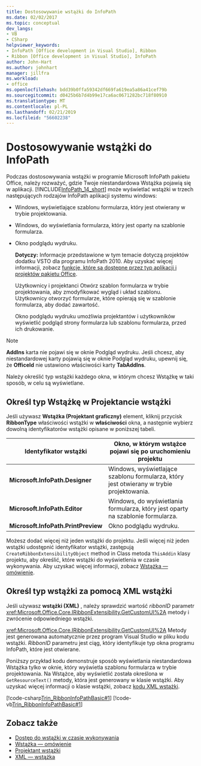 ```yaml
---
title: Dostosowywanie wstążki do InfoPath
ms.date: 02/02/2017
ms.topic: conceptual
dev_langs:
- VB
- CSharp
helpviewer_keywords:
- InfoPath [Office development in Visual Studio], Ribbon
- Ribbon [Office development in Visual Studio], InfoPath
author: John-Hart
ms.author: johnhart
manager: jillfra
ms.workload:
- office
ms.openlocfilehash: bdd39b0ffa59342df669fa619ea5a86a41cef79b
ms.sourcegitcommit: d0425b6b7d4b99e17ca6ac0671282bc718f80910
ms.translationtype: MT
ms.contentlocale: pl-PL
ms.lasthandoff: 02/21/2019
ms.locfileid: "56602238"
---
```

# <a name="customize-a-ribbon-for-infopath"></a>Dostosowywanie wstążki do InfoPath
  Podczas dostosowywania wstążki w programie Microsoft InfoPath pakietu Office, należy rozważyć, gdzie Twoje niestandardowa Wstążka pojawią się w aplikacji. [!INCLUDE[InfoPath_14_short](../vsto/includes/infopath-14-short-md.md)] może wyświetlać wstążki w trzech następujących rodzajów InfoPath aplikacji systemu windows:

- Windows, wyświetlające szablonu formularza, który jest otwierany w trybie projektowania.

- Windows, do wyświetlania formularza, który jest oparty na szablonie formularza.

- Okno podglądu wydruku.

  **Dotyczy:** Informacje przedstawione w tym temacie dotyczą projektów dodatku VSTO dla programu InfoPath 2010. Aby uzyskać więcej informacji, zobacz [funkcje, które są dostępne przez typ aplikacji i projektów pakietu Office](../vsto/features-available-by-office-application-and-project-type.md).

  Użytkownicy i projektanci Otwórz szablon formularza w trybie projektowania, aby zmodyfikować wygląd i układ szablonu. Użytkownicy otworzyć formularze, które opierają się w szablonie formularza, aby dodać zawartość.

  Okno podglądu wydruku umożliwia projektantów i użytkowników wyświetlić podgląd strony formularza lub szablonu formularza, przed ich drukowanie.

> [!NOTE]
>  **AddIns** karta nie pojawi się w oknie Podgląd wydruku. Jeśli chcesz, aby niestandardowej karty pojawią się w oknie Podgląd wydruku, upewnij się, że **OfficeId** nie ustawiono właściwości karty **TabAddIns**.

 Należy określić typ wstążki każdego okna, w którym chcesz Wstążkę w taki sposób, w celu są wyświetlane.

## <a name="specify-the-ribbon-type-in-the-ribbon-designer"></a>Określ typ Wstążkę w Projektancie wstążki
 Jeśli używasz **Wstążka (Projektant graficzny)** element, kliknij przycisk **RibbonType** właściwości wstążki w **właściwości** okna, a następnie wybierz dowolną identyfikatorów wstążki opisane w poniższej tabeli.

|Identyfikator wstążki|Okno, w którym wstążce pojawi się po uruchomieniu projektu|
|---------------|---------------------------------------------------------------------|
|**Microsoft.InfoPath.Designer**|Windows, wyświetlające szablonu formularza, który jest otwierany w trybie projektowania.|
|**Microsoft.InfoPath.Editor**|Windows, do wyświetlania formularza, który jest oparty na szablonie formularza.|
|**Microsoft.InfoPath.PrintPreview**|Okno podglądu wydruku.|

 Możesz dodać więcej niż jeden wstążki do projektu. Jeśli więcej niż jeden wstążki udostępnić identyfikator wstążki, zastępują `CreateRibbonExtensibilityObject` method in Class metoda `ThisAddin` klasy projektu, aby określić, które wstążki do wyświetlenia w czasie wykonywania. Aby uzyskać więcej informacji, zobacz [Wstążka ― omówienie](../vsto/ribbon-overview.md).

## <a name="specify-the-ribbon-type-by-using-ribbon-xml"></a>Określ typ wstążki za pomocą XML wstążki
 Jeśli używasz **wstążki (XML)** , należy sprawdzić wartość *ribbonID* parametr <xref:Microsoft.Office.Core.IRibbonExtensibility.GetCustomUI%2A> metody i zwrócenie odpowiedniego wstążki.

 <xref:Microsoft.Office.Core.IRibbonExtensibility.GetCustomUI%2A> Metody jest generowana automatycznie przez program Visual Studio w pliku kodu wstążki. *RibbonID* parametru jest ciąg, który identyfikuje typ okna programu InfoPath, które jest otwierane.

 Poniższy przykład kodu demonstruje sposób wyświetlania niestandardowa Wstążka tylko w oknie, który wyświetla szablonu formularza w trybie projektowania. Na Wstążce, aby wyświetlić została określona w `GetResourceText()` metody, która jest generowany w klasie wstążki. Aby uzyskać więcej informacji o klasie wstążki, zobacz [kodu XML wstążki](../vsto/ribbon-xml.md).

 [!code-csharp[Trin_RibbonInfoPathBasic#1](../vsto/codesnippet/CSharp/myinfopathproject/ribbon.cs#1)]
 [!code-vb[Trin_RibbonInfoPathBasic#1](../vsto/codesnippet/VisualBasic/myinfopathproject/ribbon.vb#1)]

## <a name="see-also"></a>Zobacz także
- [Dostęp do wstążki w czasie wykonywania](../vsto/accessing-the-ribbon-at-run-time.md)
- [Wstążka — omówienie](../vsto/ribbon-overview.md)
- [Projektant wstążki](../vsto/ribbon-designer.md)
- [XML — wstążka](../vsto/ribbon-xml.md)

